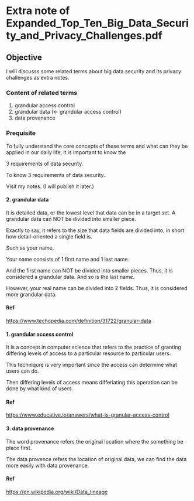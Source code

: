 # Extra note of Expanded_Top_Ten_Big_Data_Security_and_Privacy_Challenges.pdf
## Objective
I will discusss some related terms about big data security and its privacy challenges as extra notes.
### Content of related terms
1. grandular access control
2. grandular data (<- grandular access control)
3. data provenance

### Prequisite
To fully understand the core concepts of these terms and what can they be applied in our daily life, it is important to know the 

3 requirements of data security.

To know 3 requirements of data security.

Visit my notes. (I will publish it later.)

#### 2. grandular data
It is detailed data, or the lowest level that data can be in a target set. A grandular data can NOT be divided into smaller piece. 

Exactly to say, it refers to the size that data fields are divided into, in short how detail-oriented a single field is.

Such as your name. 

Your name consists of 1 first name and 1 last name.

And the first name can NOT be divided into smaller pieces. Thus, it is considered a grandular data. And so is the last name.

However, your real name can be divided into 2 fields. Thus, it is considered more grandular data.

#### Ref
https://www.techopedia.com/definition/31722/granular-data

#### 1. grandular access control
It is a concept in computer science that refers to the practice of granting differing levels of access to a particular resource to particular users. 

This techniqure is very important since the access can determine what users can do. 

Then differing levels of access means differiating this operation can be done by what kind of users.

#### Ref
https://www.educative.io/answers/what-is-granular-access-control

#### 3. data provenance
The word provenance refers the original location where the something be place first.

The data provence refers the location of original data, we can find the data more easily with data provenance.

#### Ref
https://en.wikipedia.org/wiki/Data_lineage






